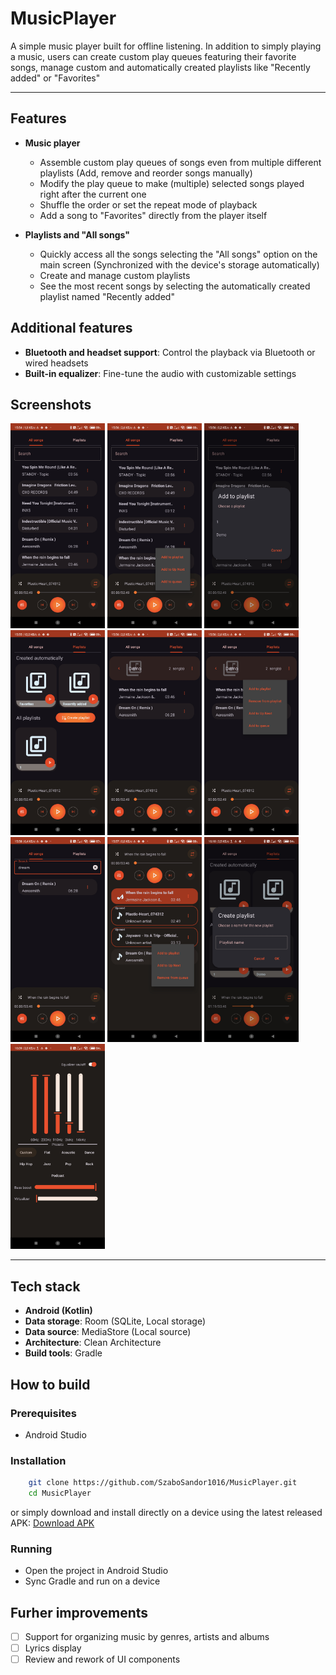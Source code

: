# MusicPlayer

A simple music player built for offline listening.
In addition to simply playing a music, users can create custom play queues featuring their favorite songs, 
manage custom and automatically created playlists like "Recently added" or "Favorites"

---

## Features

- **Music player**

  - Assemble custom play queues of songs even from multiple different playlists (Add, remove and reorder songs manually)
  - Modify the play queue to make (multiple) selected songs played right after the current one
  - Shuffle the order or set the repeat mode of playback
  - Add a song to "Favorites" directly from the player itself

- **Playlists and "All songs"**

  - Quickly access all the songs selecting the "All songs" option on the main screen (Synchronized with the device's storage automatically)
  - Create and manage custom playlists
  - See the most recent songs by selecting the automatically created playlist named "Recently added"

## Additional features

- **Bluetooth and headset support**: Control the playback via Bluetooth or wired headsets
- **Built-in equalizer**: Fine-tune the audio with customizable settings

## Screenshots

<div>

  <img src="metadata/screenshots/1.jpg" width="30%"/>
  <img src="metadata/screenshots/2.jpg" width="30%"/>
  <img src="metadata/screenshots/3.jpg" width="30%"/>
  <img src="metadata/screenshots/4.jpg" width="30%"/>
  <img src="metadata/screenshots/5.jpg" width="30%"/>
  <img src="metadata/screenshots/6.jpg" width="30%"/>
  <img src="metadata/screenshots/7.jpg" width="30%"/>
  <img src="metadata/screenshots/8.jpg" width="30%"/>
  <img src="metadata/screenshots/9.jpg" width="30%"/>
  <img src="metadata/screenshots/10.jpg" width="30%"/>
  
</div>

---

## Tech stack

- **Android (Kotlin)**
- **Data storage**: Room (SQLite, Local storage)
- **Data source**: MediaStore (Local source)
- **Architecture**: Clean Architecture
- **Build tools**: Gradle

## How to build

### Prerequisites

- Android Studio

### Installation

```bash
    git clone https://github.com/SzaboSandor1016/MusicPlayer.git
    cd MusicPlayer
```

or simply download and install directly on a device using the latest released APK: [Download APK](https://github.com/SzaboSandor1016/MusicPlayer/releases/download/v1.0.1/app-debug.apk)

### Running

- Open the project in Android Studio
- Sync Gradle and run on a device

## Furher improvements

- [ ] Support for organizing music by genres, artists and albums
- [ ] Lyrics display
- [ ] Review and rework of UI components

